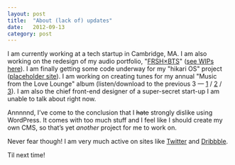 ```yaml
---
layout: post
title:  "About (lack of) updates"
date:   2012-09-13
category: post
---
```


I am currently working at a tech startup in Cambridge, MA. I am also working on the redesign of my audio portfolio, "<a href="http://frsh.pw-software.com/">FRSH&times;BTS</a>" (<a href="http://dribbble.com/nokadota/projects/77987-FRSH-BTS">see WIPs here</a>). I am finally getting some code underway for my "hikari OS" project (<a href="http://hikari.pw-software.com/">placeholder site</a>). I am working on creating tunes for my annual "Music from the Love Lounge" album (listen/download to the previous 3 — <a href="http://frsh.pw-software.com/mftll1">1</a> / <a href="http://frsh.pw-software.com/mftll2">2</a> / <a href="http://frsh.pw-software.com/mftll3">3</a>). I am also the chief front-end designer of a super-secret start-up I am unable to talk about right now.

Annnnnd, I&rsquo;ve come to the conclusion that I <del>hate</del> strongly dislike using WordPress. It comes with too much stuff and I feel like I should create my own CMS, so that&rsquo;s yet <em>another</em> project for me to work on.

Never fear though! I am very much active on sites like <a href="https://twitter.com/NetOpWibby">Twitter</a> and <a href="http://dribbble.com/nokadota">Dribbble</a>.

Til next time!